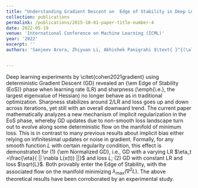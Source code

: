 ```yaml
---
title: "Understanding Gradient Descent on  Edge of Stability in Deep Learning"
collection: publications
permalink: /publications/2015-10-01-paper-title-number-4
date: 2022-05-19
venue: 'International Conference on Machine Learning (ICML)'
year: '2022'
excerpt: ''
authors: 'Sanjeev Arora, Zhiyuan Li, Abhishek Panigrahi $\text{ }^{(\alpha-\beta)}$'


---
```

Deep learning experiments by \citet{cohen2021gradient} using deterministic Gradient Descent (GD) revealed an {\em Edge of Stability (EoS)} phase when learning rate (LR) and sharpness (\emph{i.e.}, the largest eigenvalue of Hessian) no longer behave as in traditional optimization. Sharpness stabilizes around $2/$LR and loss goes up and down  across iterations, yet still with an overall downward trend. The current paper mathematically analyzes a new mechanism of implicit regularization in the EoS phase, whereby GD updates due to non-smooth loss landscape  turn out to evolve along some deterministic flow on the manifold of minimum loss. This is in contrast to many previous results about implicit bias either relying on infinitesimal updates or noise in gradient. Formally, for any smooth function $L$ with certain regularity condition, this effect is demonstrated for (1) {\em Normalized GD}, i.e., GD  with a varying 
   LR $\eta_t =\frac{\eta}{ || \nabla L(x(t)) ||}$ and loss $L$;  (2) GD with constant LR and loss $\sqrt{L}$.  Both provably enter the Edge of Stability, with the associated flow on the manifold minimizing $\lambda_{\max}(\nabla^2 L)$. The above theoretical results have been corroborated by an experimental study.
   
